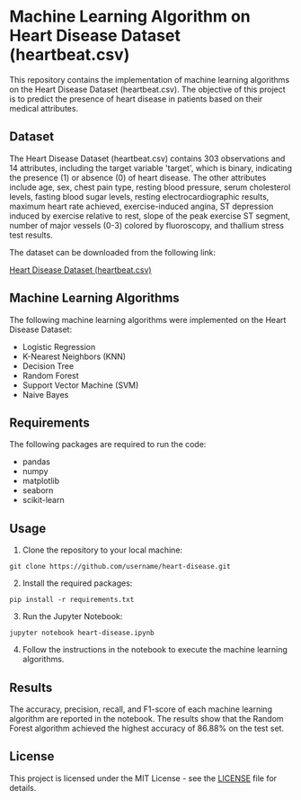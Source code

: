 # Machine Learning Algorithm on Heart Disease Dataset (heartbeat.csv)

This repository contains the implementation of machine learning algorithms on the Heart Disease Dataset (heartbeat.csv). The objective of this project is to predict the presence of heart disease in patients based on their medical attributes.

## Dataset

The Heart Disease Dataset (heartbeat.csv) contains 303 observations and 14 attributes, including the target variable 'target', which is binary, indicating the presence (1) or absence (0) of heart disease. The other attributes include age, sex, chest pain type, resting blood pressure, serum cholesterol levels, fasting blood sugar levels, resting electrocardiographic results, maximum heart rate achieved, exercise-induced angina, ST depression induced by exercise relative to rest, slope of the peak exercise ST segment, number of major vessels (0-3) colored by fluoroscopy, and thallium stress test results.

The dataset can be downloaded from the following link:

[Heart Disease Dataset (heartbeat.csv)](https://www.kaggle.com/ronitf/heart-disease-uci)

## Machine Learning Algorithms

The following machine learning algorithms were implemented on the Heart Disease Dataset:

- Logistic Regression
- K-Nearest Neighbors (KNN)
- Decision Tree
- Random Forest
- Support Vector Machine (SVM)
- Naive Bayes

## Requirements

The following packages are required to run the code:

- pandas
- numpy
- matplotlib
- seaborn
- scikit-learn

## Usage

1. Clone the repository to your local machine:

```
git clone https://github.com/username/heart-disease.git
```

2. Install the required packages:

```
pip install -r requirements.txt
```

3. Run the Jupyter Notebook:

```
jupyter notebook heart-disease.ipynb
```

4. Follow the instructions in the notebook to execute the machine learning algorithms.

## Results

The accuracy, precision, recall, and F1-score of each machine learning algorithm are reported in the notebook. The results show that the Random Forest algorithm achieved the highest accuracy of 86.88% on the test set. 

## License

This project is licensed under the MIT License - see the [LICENSE](LICENSE) file for details.
